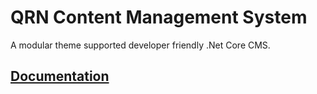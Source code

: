 # QRN Content Management System
A modular theme supported developer friendly .Net Core CMS.

## [Documentation](https://github.com/TecRT/QRN.Cms/blob/master/Docs/001.Index.md)

